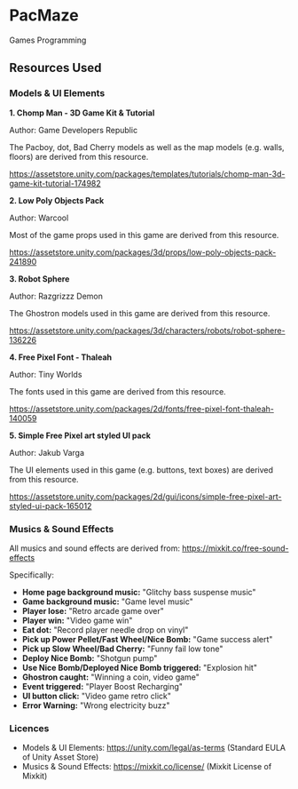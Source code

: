 # PacMaze

Games Programming

## Resources Used

### Models & UI Elements

**1. Chomp Man - 3D Game Kit & Tutorial**

Author: Game Developers Republic

The Pacboy, dot, Bad Cherry models as well as the map models (e.g. walls, floors) are derived from this resource.

https://assetstore.unity.com/packages/templates/tutorials/chomp-man-3d-game-kit-tutorial-174982

**2. Low Poly Objects Pack**

Author: Warcool

Most of the game props used in this game are derived from this resource.

https://assetstore.unity.com/packages/3d/props/low-poly-objects-pack-241890

**3. Robot Sphere**

Author: Razgrizzz Demon

The Ghostron models used in this game are derived from this resource.

https://assetstore.unity.com/packages/3d/characters/robots/robot-sphere-136226

**4. Free Pixel Font - Thaleah**

Author: Tiny Worlds

The fonts used in this game are derived from this resource.

https://assetstore.unity.com/packages/2d/fonts/free-pixel-font-thaleah-140059

**5. Simple Free Pixel art styled UI pack**

Author: Jakub Varga

The UI elements used in this game (e.g. buttons, text boxes) are derived from this resource.

https://assetstore.unity.com/packages/2d/gui/icons/simple-free-pixel-art-styled-ui-pack-165012

### Musics & Sound Effects

All musics and sound effects are derived from: https://mixkit.co/free-sound-effects

Specifically:

- **Home page background music:** "Glitchy bass suspense music"
- **Game background music:** "Game level music"
- **Player lose:** "Retro arcade game over"
- **Player win:** "Video game win"
- **Eat dot:** "Record player needle drop on vinyl"
- **Pick up Power Pellet/Fast Wheel/Nice Bomb:** "Game success alert"
- **Pick up Slow Wheel/Bad Cherry:** "Funny fail low tone"
- **Deploy Nice Bomb:** "Shotgun pump"
- **Use Nice Bomb/Deployed Nice Bomb triggered:** "Explosion hit"
- **Ghostron caught:** "Winning a coin, video game"
- **Event triggered:** "Player Boost Recharging"
- **UI button click:** "Video game retro click"
- **Error Warning:** "Wrong electricity buzz"

### Licences
- Models & UI Elements: https://unity.com/legal/as-terms (Standard EULA of Unity Asset Store)
- Musics & Sound Effects: https://mixkit.co/license/ (Mixkit License of Mixkit)
